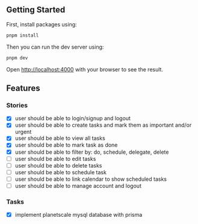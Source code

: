 ## Getting Started

First, install packages using:

```bash
pnpm install
```

Then you can run the dev server using:

```bash
pnpm dev
```

Open [http://localhost:4000](http://localhost:4000) with your browser to see the result.

## Features

### Stories

- [x] user should be able to login/signup and logout
- [x] user should be able to create tasks and mark them as important and/or urgent
- [x] user should be able to view all tasks
- [x] user should be able to mark task as done
- [x] user should be able to filter by: do, schedule, delegate, delete
- [ ] user should be able to edit tasks
- [ ] user should be able to delete tasks
- [ ] user should be able to schedule task
- [ ] user should be able to link calendar to show scheduled tasks
- [ ] user should be able to manage account and logout

### Tasks

- [x] implement planetscale mysql database with prisma
